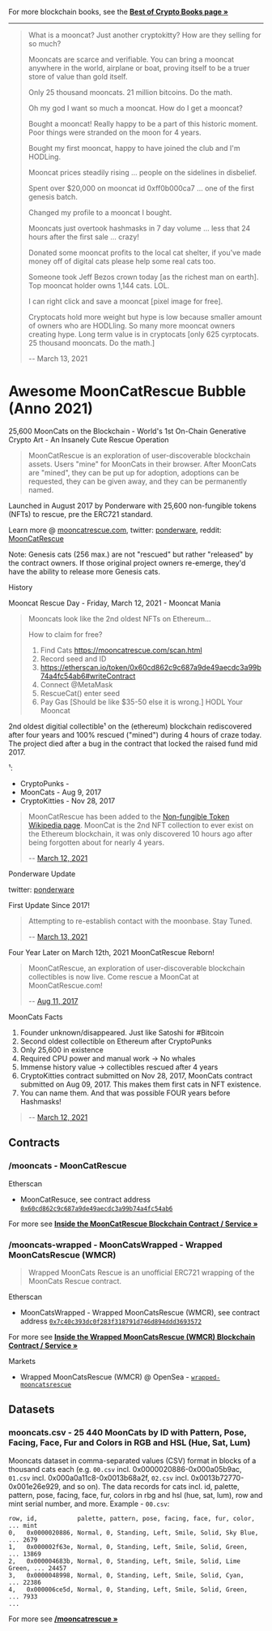 For more blockchain books, see the [**Best of Crypto Books page »**](https://openblockchains.github.io/crypto-books/)

---


> What is a mooncat? Just another cryptokitty? How are they selling for so much?
>
> Mooncats are scarce and verifiable. 
> You can bring a mooncat anywhere in the world, 
> airplane or boat, proving itself to be a truer store of value than gold itself.
>
> Only 25 thousand mooncats. 21 million bitcoins. Do the math.
>
> Oh my god I want so much a mooncat. How do I get a mooncat?
>
> Bought a mooncat!  Really happy to be a part of this historic moment.  
> Poor things were stranded on the moon for 4 years. 
>
> Bought my first mooncat, happy to have joined the club and I'm HODLing.
>
> Mooncat prices steadily rising ... people on the sidelines in disbelief.
>
> Spent over $20,000 on mooncat id 0xff0b000ca7 ... one of the first genesis batch.
>
> Changed my profile to a mooncat I bought.
>
> Mooncats just overtook hashmasks in 7 day volume ... 
> less that 24 hours after the first sale ... crazy!
>
> Donated some mooncat profits to the local cat shelter, 
> if you've made money off of digital cats please help some real cats too.
>
> Someone took Jeff Bezos crown today [as the richest man on earth]. 
> Top mooncat holder owns 1,144 cats. LOL.
>
> I can right click and save a mooncat [pixel image for free].
>
> Cryptocats hold more weight but hype is low 
> because smaller amount of owners who are HODLling.
> So many more mooncat owners creating hype. 
> Long term value is in cryptocats 
> [only 625 cyrptocats. 25 thousand mooncats. Do the math.]
>
> -- March 13, 2021



<!--
  sources: 
    https://twitter.com/krypticrooks/status/1370461081307611138
    https://twitter.com/sampepper/status/1370502291661287424
    https://twitter.com/HeadieXBT/status/1370790386592067587
    https://twitter.com/pwnlord69/status/1370480976309190656
    https://twitter.com/xenziiii/status/1370805874126643216
    https://twitter.com/EmyJColey/status/1370801384174583815
    https://twitter.com/shakiXBT/status/1370791104854036489 
    https://twitter.com/YazTrades/status/1370760956259799040
    https://twitter.com/Fronta1pha/status/1370757584379068418
-->


# Awesome MoonCatRescue Bubble (Anno 2021)

25,600 MoonCats on the Blockchain - World's 1st On-Chain Generative Crypto Art - An Insanely Cute Rescue Operation


> MoonCatRescue is an exploration of user-discoverable blockchain assets.
> Users "mine" for MoonCats in their browser.
> After MoonCats are "mined", they can be put up for adoption, adoptions can be requested, they can be given away,
> and they can be permanently named.

Launched in August 2017 by Ponderware with 25,600 non-fungible tokens (NFTs) to rescue, pre the ERC721 standard.


Learn more @ [mooncatrescue.com](https://mooncatrescue.com),
twitter: [ponderware](https://twitter.com/ponderware),
reddit: [MoonCatRescue](https://www.reddit.com/r/MoonCatRescue/)




Note: Genesis cats (256 max.) are not "rescued" but rather "released" by the contract owners. 
If those original project owners re-emerge, they'd have the ability to release more Genesis cats.


History

Mooncat Rescue Day - Friday, March 12, 2021 - Mooncat Mania

> Mooncats look like the 2nd oldest NFTs on Ethereum...
>
> How to claim for free?
>
> 1. Find Cats https://mooncatrescue.com/scan.html
> 2. Record seed and ID
> 3. https://etherscan.io/token/0x60cd862c9c687a9de49aecdc3a99b74a4fc54ab6#writeContract
> 4. Connect @MetaMask
> 5. RescueCat() enter seed
> 6. Pay Gas    [Should be like $35-50 else it is wrong.]
> HODL Your Mooncat

<!--
  https://twitter.com/RealAllenHena/status/1370404268604280832
 -->

2nd oldest digitial collectible¹ on the (ethereum)  blockchain
rediscovered after four years 
and 100% rescued ("mined") during 4 hours of craze today.
The project died after a bug in the contract 
that locked the raised fund mid 2017.

¹: 
- CryptoPunks -    
- MoonCats -       Aug 9, 2017
- CryptoKitties -  Nov 28, 2017


> MoonCatRescue has been added to the [Non-fungible Token Wikipedia page](https://en.wikipedia.org/wiki/Non-fungible_token). 
> MoonCat is the 2nd NFT collection to ever exist on the Ethereum blockchain, 
> it was only discovered 10 hours ago after being forgotten about for nearly 4 years.
> 
> -- [March 12, 2021](https://twitter.com/HarryBTC/status/1370551833538785280)



Ponderware Update

twitter: [ponderware](https://twitter.com/ponderware)

First Update Since 2017! 

> 
> Attempting to re-establish contact with the moonbase. Stay Tuned.
>
> -- [March 13, 2021](https://twitter.com/ponderware/status/1370793182175318019)

Four Year Later on March 12th, 2021 MoonCatRescue Reborn!

> MoonCatRescue, an exploration of user-discoverable blockchain collectibles is now live. 
> Come rescue a MoonCat at MoonCatRescue.com! 
> 
> -- [Aug 11, 2017](https://twitter.com/ponderware/status/896066883710926848)
 

MoonCats Facts

1. Founder unknown/disappeared. Just like Satoshi for #Bitcoin 
2. Second oldest collectible on Ethereum after CryptoPunks
3. Only 25,600 in existence
4. Required CPU power and manual work -> No whales
5. Immense history value -> collectibles rescued after 4 years
6. CryptoKitties contract submitted on Nov 28, 2017, MoonCats contract submitted on Aug 09, 2017. This makes them first cats in NFT existence.
7. You can name them. And that was possible FOUR years before Hashmasks!


> -- [March 12, 2021](https://twitter.com/sampepper/status/1370502291661287424)




## Contracts

### /mooncats - MoonCatRescue

Etherscan

- MoonCatResuce, see contract address [`0x60cd862c9c687a9de49aecdc3a99b74a4fc54ab6`](https://etherscan.io/address/0x60cd862c9c687a9de49aecdc3a99b74a4fc54ab6#code)


For more see [**Inside the MoonCatRescue Blockchain Contract / Service »**](https://github.com/cryptocopycats/contracts/tree/master/mooncats)

### /mooncats-wrapped - MoonCatsWrapped - Wrapped MoonCatsRescue (WMCR)

> Wrapped MoonCats Rescue is an unofficial ERC721 wrapping of the MoonCats Rescue contract.

Etherscan

- MoonCatsWrapped - Wrapped MoonCatsRescue (WMCR), see contract address [`0x7c40c393dc0f283f318791d746d894ddd3693572`](https://etherscan.io/address/0x7c40c393dc0f283f318791d746d894ddd3693572#code)

For more see [**Inside the Wrapped MoonCatsRescue (WMCR) Blockchain Contract / Service »**](https://github.com/cryptocopycats/contracts/tree/master/mooncats-wrapped)


Markets

- Wrapped MoonCatsRescue (WMCR) @ OpenSea - [`wrapped-mooncatsrescue`](https://opensea.io/collection/wrapped-mooncatsrescue)



## Datasets

### mooncats.csv  -  25 440 MoonCats by ID with Pattern, Pose, Facing, Face, Fur and Colors in RGB and HSL (Hue, Sat, Lum)

Mooncats dataset in comma-separated values (CSV) format
in blocks of a thousand cats each
(e.g.
`00.csv` incl. 0x0000020886-0x000a05b9ac,
`01.csv` incl. 0x000a0a11c8-0x0013b68a2f,
`02.csv` incl. 0x0013b72770-0x001e26e929,
and so on).
The data records for cats
incl. id, palette, pattern, pose, facing, face, fur, colors in rbg and hsl (hue, sat, lum), row and mint serial number,
and more.
Example - `00.csv`:


```
row, id,           palette, pattern, pose, facing, face, fur, color,    ... mint
0,   0x0000020886, Normal, 0, Standing, Left, Smile, Solid, Sky Blue,   ... 2679
1,   0x000002f63e, Normal, 0, Standing, Left, Smile, Solid, Green,      ... 13869
2,   0x000004683b, Normal, 0, Standing, Left, Smile, Solid, Lime Green, ... 24457
3,   0x0000048998, Normal, 0, Standing, Left, Smile, Solid, Cyan,       ... 22386
4,   0x000006ce5d, Normal, 0, Standing, Left, Smile, Solid, Green,      ... 7933
...
```


For more see [**/mooncatrescue »**](https://github.com/cryptocopycats/mooncatrescue)





